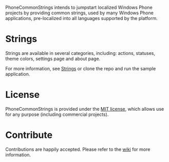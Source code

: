 PhoneCommonStrings intends to jumpstart localized Windows Phone projects by providing common strings, used by many Windows Phone applications, pre-localized into all languages supported by the platform.# StringsStrings are available in several categories, including: actions, statuses, theme colors, settings page and about page.For more information, see [Strings](http://github.com/richardszalay/phone-common-strings/wiki/Strings) or clone the repo and run the sample application.# LicensePhoneCommonStrings is provided under the [MIT license](https://github.com/richardszalay/phone-common-strings/blob/master/LICENSE), which allows use for any purpose (including commercial projects).# ContributeContributions are happily accepted. Please refer to the [wiki](http://github.com/richardszalay/phone-common-strings/wiki/Contribute) for more information.